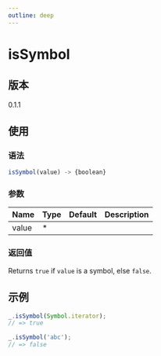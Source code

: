 ```yaml
---
outline: deep
---
```


# isSymbol

## 版本

0.1.1

## 使用

### 语法

```js
isSymbol(value) -> {boolean}
```

### 参数

| Name    | Type  | Default | Description              |
|---------|-------|---------|--------------------------|
| value   | *     |         |                          |

### 返回值

Returns `true` if `value` is a symbol, else `false`.

## 示例

```js
_.isSymbol(Symbol.iterator);
// => true

_.isSymbol('abc');
// => false
```
